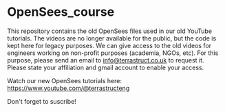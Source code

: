 # OpenSees_course
This repository contains the old OpenSees files used in our old YouTube tutorials. The videos are no longer available for the public, but the code is kept here for legacy purposes. We can give access to the old videos for engineers working on non-profit purposes (academia, NGOs, etc). For this purpose, please send an email to info@terrastruct.co.uk to request it. Please state your affiliation and gmail account to enable your access.

Watch our new OpenSees tutorials here: https://www.youtube.com/@terrastructeng

Don't forget to suscribe!
